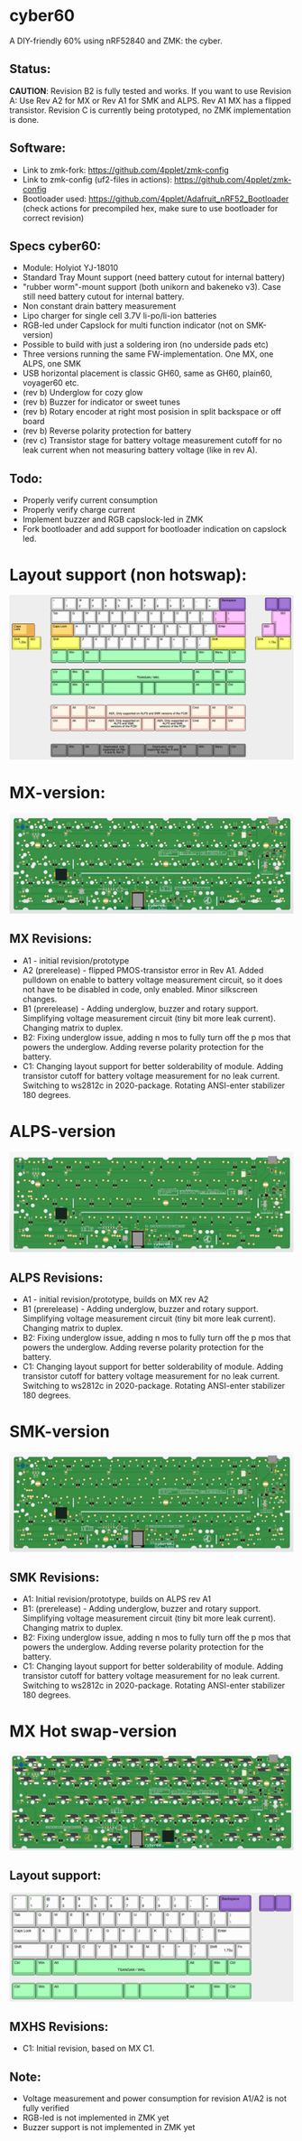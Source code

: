 
# cyber60

A DIY-friendly 60% using nRF52840 and ZMK: the cyber.

## Status:
**CAUTION**: Revision B2 is fully tested and works. If you want to use Revision A: Use Rev A2 for MX or Rev A1 for SMK and ALPS. Rev A1 MX has a flipped transistor. Revision C is currently being prototyped, no ZMK implementation is done.

## Software:
- Link to zmk-fork: https://github.com/4pplet/zmk-config
- Link to zmk-config (uf2-files in actions): https://github.com/4pplet/zmk-config
- Bootloader used: https://github.com/4pplet/Adafruit_nRF52_Bootloader (check actions for precompiled hex, make sure to use bootloader for correct revision)

## Specs cyber60:
- Module: Holyiot YJ-18010
- Standard Tray Mount support (need battery cutout for internal battery)
- "rubber worm"-mount support (both unikorn and bakeneko v3). Case still need battery cutout for internal battery.
- Non constant drain battery measurement
- Lipo charger for single cell 3.7V li-po/li-ion batteries
- RGB-led under Capslock for multi function indicator (not on SMK-version)
- Possible to build with just a soldering iron (no underside pads etc)
- Three versions running the same FW-implementation. One MX, one ALPS, one SMK
- USB horizontal placement is classic GH60, same as GH60, plain60, voyager60 etc.
- (rev b) Underglow for cozy glow
- (rev b) Buzzer for indicator or sweet tunes
- (rev b) Rotary encoder at right most posision in split backspace or off board
- (rev b) Reverse polarity protection for battery
- (rev c) Transistor stage for battery voltage measurement cutoff for no leak current when not measuring battery voltage (like in rev A).

## Todo:
- Properly verify current consumption
- Properly verify charge current
- Implement buzzer and RGB capslock-led in ZMK
- Fork bootloader and add support for bootloader indication on capslock led.

# Layout support (non hotswap):
![alt text](./readme-images/layout_support_cyber60_Rev_C.jpg "Layout support")

# MX-version:
![alt text](./readme-images/cyber60-MX_Rev_C1_All.jpg "PCB View - Rev C")

## MX Revisions:
- A1 - initial revision/prototype
- A2 (prerelease) - flipped PMOS-transistor error in Rev A1. Added pulldown on enable to battery voltage measurement circuit, so it does not have to be disabled in code, only enabled. Minor silkscreen changes.
- B1 (prerelease) - Adding underglow, buzzer and rotary support. Simplifying voltage measurement circuit (tiny bit more leak current). Changing matrix to duplex.
- B2: Fixing underglow issue, adding n mos to fully turn off the p mos that powers the underglow. Adding reverse polarity protection for the battery.
- C1: Changing layout support for better solderability of module. Adding transistor cutoff for battery voltage measurement for no leak current. Switching to ws2812c in 2020-package. Rotating ANSI-enter stabilizer 180 degrees.

# ALPS-version
![alt text](./readme-images/cyber60-ALPS_Rev_C1_All.jpg "PCB View - Rev C")

## ALPS Revisions:
- A1 - initial revision/prototype, builds on MX rev A2
- B1 (prerelease) - Adding underglow, buzzer and rotary support. Simplifying voltage measurement circuit (tiny bit more leak current). Changing matrix to duplex.
- B2: Fixing underglow issue, adding n mos to fully turn off the p mos that powers the underglow. Adding reverse polarity protection for the battery.
- C1: Changing layout support for better solderability of module. Adding transistor cutoff for battery voltage measurement for no leak current. Switching to ws2812c in 2020-package. Rotating ANSI-enter stabilizer 180 degrees.

# SMK-version
![alt text](./readme-images/cyber60-SMK_Rev_C1_All.jpg "PCB View - Rev C")

## SMK Revisions:
- A1: Initial revision/prototype, builds on ALPS rev A1
- B1: (prerelease) - Adding underglow, buzzer and rotary support. Simplifying voltage measurement circuit (tiny bit more leak current). Changing matrix to duplex.
- B2: Fixing underglow issue, adding n mos to fully turn off the p mos that powers the underglow. Adding reverse polarity protection for the battery.
- C1: Changing layout support for better solderability of module. Adding transistor cutoff for battery voltage measurement for no leak current. Switching to ws2812c in 2020-package. Rotating ANSI-enter stabilizer 180 degrees.

# MX Hot swap-version
![alt text](./readme-images/cyber60-MXHS_Rev_C1_All.jpg "PCB View - Rev C")

## Layout support:
![alt text](./readme-images/layout_support_cyber60HS_Rev_C.jpg "Layout support")

## MXHS Revisions:
- C1: Initial revision, based on MX C1.

## Note:
- Voltage measurement and power consumption for revision A1/A2 is not fully verified
- RGB-led is not implemented in ZMK yet
- Buzzer support is not implemented in ZMK yet

